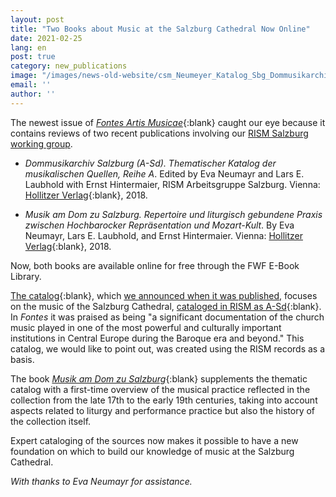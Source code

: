 ```yaml
---
layout: post
title: "Two Books about Music at the Salzburg Cathedral Now Online"
date: 2021-02-25
lang: en
post: true
category: new_publications
image: "/images/news-old-website/csm_Neumeyer_Katalog_Sbg_Dommusikarchiv_bild_a413b1b122.jpg"
email: ''
author: ''
---
```


The newest issue of [_Fontes Artis Musicae_](https://muse.jhu.edu/issue/43682){:blank} caught our eye because it contains reviews of two recent publications involving our [RISM Salzburg working group](http://salzburg.rism.info/home.html).  

* _Dommusikarchiv Salzburg (A-Sd). Thematischer Katalog der musikalischen Quellen, Reihe A_. Edited by Eva Neumayr and Lars E. Laubhold with Ernst Hintermaier, RISM Arbeitsgruppe Salzburg. Vienna: [Hollitzer Verlag](http://www.hollitzer.at/buch/dommusikarchiv-salzburg-a-sd-thematischer-katalog-der-musikalischen-quellen-reihe-a/){:blank}, 2018.  

* _Musik am Dom zu Salzburg. Repertoire und liturgisch gebundene Praxis zwischen Hochbarocker Repräsentation und Mozart-Kult_. By Eva Neumayr, Lars E. Laubhold, and Ernst Hintermaier. Vienna: [Hollitzer Verlag](http://www.hollitzer.at/buch/musik-am-dom-zu-salzburg/){:blank}, 2018.  

Now, both books are available online for free through the FWF E-Book Library.  

[The catalog](https://e-book.fwf.ac.at/o:1205){:blank}, which [we announced when it was published](/new_publications/2018/07/19/musical-sources-in-the-salzburg-cathedral-archive.html), focuses on the music of the Salzburg Cathedral, [cataloged in RISM as A-Sd](https://opac.rism.info/search?View=rism&siglum=A-Sd){:blank}. In _Fontes_ it was praised as being "a significant documentation of the church music played in one of the most powerful and culturally important institutions in Central Europe during the Baroque era and beyond." This catalog, we would like to point out, was created using the RISM records as a basis.  

The book [_Musik am Dom zu Salzburg_](https://e-book.fwf.ac.at/o:1232){:blank} supplements the thematic catalog with a first-time overview of the musical practice reflected in the collection from the late 17th to the early 19th centuries, taking into account aspects related to liturgy and performance practice but also the history of the collection itself.  

Expert cataloging of the sources now makes it possible to have a new foundation on which to build our knowledge of music at the Salzburg Cathedral.  

_With thanks to Eva Neumayr for assistance._
